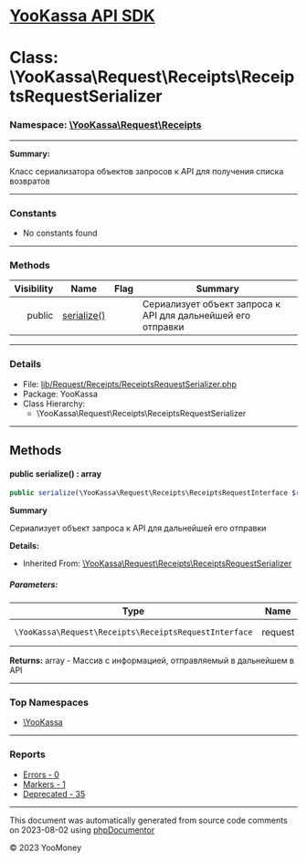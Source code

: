 # [YooKassa API SDK](../home.md)

# Class: \YooKassa\Request\Receipts\ReceiptsRequestSerializer
### Namespace: [\YooKassa\Request\Receipts](../namespaces/yookassa-request-receipts.md)
---
**Summary:**

Класс сериализатора объектов запросов к API для получения списка возвратов


---
### Constants
* No constants found

---
### Methods
| Visibility | Name | Flag | Summary |
| ----------:| ---- | ---- | ------- |
| public | [serialize()](YooKassa-Request-Receipts-ReceiptsRequestSerializer.md#method_serialize) |  | Сериализует объект запроса к API для дальнейшей его отправки |

---
### Details
* File: [lib/Request/Receipts/ReceiptsRequestSerializer.php](../../lib/Request/Receipts/ReceiptsRequestSerializer.php)
* Package: YooKassa
* Class Hierarchy:
  * \YooKassa\Request\Receipts\ReceiptsRequestSerializer

---
## Methods
<a name="method_serialize" class="anchor"></a>
#### public serialize() : array

```php
public serialize(\YooKassa\Request\Receipts\ReceiptsRequestInterface $request) : array
```

**Summary**

Сериализует объект запроса к API для дальнейшей его отправки

**Details:**
* Inherited From: [\YooKassa\Request\Receipts\ReceiptsRequestSerializer](YooKassa-Request-Receipts-ReceiptsRequestSerializer.md)

##### Parameters:
| Type | Name | Description |
| ---- | ---- | ----------- |
| <code lang="php">\YooKassa\Request\Receipts\ReceiptsRequestInterface</code> | request  | Сериализуемый объект |

**Returns:** array - Массив с информацией, отправляемый в дальнейшем в API



---

### Top Namespaces

* [\YooKassa](../namespaces/yookassa.md)

---

### Reports
* [Errors - 0](../reports/errors.md)
* [Markers - 1](../reports/markers.md)
* [Deprecated - 35](../reports/deprecated.md)

---

This document was automatically generated from source code comments on 2023-08-02 using [phpDocumentor](http://www.phpdoc.org/)

&copy; 2023 YooMoney